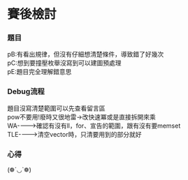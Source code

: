 # 賽後檢討

### 題目
pB:有看出規律，但沒有仔細想清楚條件，導致錯了好幾次<br>
pC:想到要撞壓枚舉沒寫到可以建圖預處理<br>
pE:題目完全理解錯意思<br>

### Debug流程
題目沒寫清楚範圍可以先查看留言區<br>
pow不要用!廢時又很地雷->改快速冪或是直接拆開來乘<br>
WA---->確認有沒有ll，for、宣告的範圍，跟有沒有要memset<br>
TLE---->清空vector時，只清要用到的部分就好<br>

### 心得
(❁´◡`❁)
